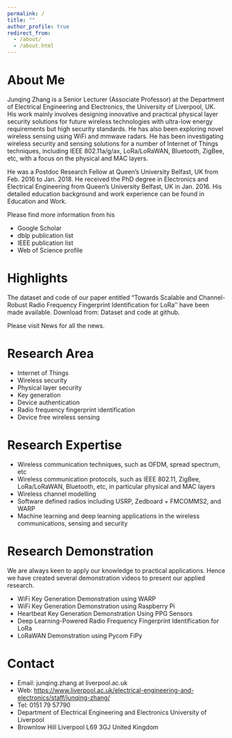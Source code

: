 ```yaml
---
permalink: /
title: ""
author_profile: true
redirect_from: 
  - /about/
  - /about.html
---
```




# About Me
Junqing Zhang is a Senior Lecturer (Associate Professor) at the Department of Electrical Engineering and Electronics, the University of Liverpool, UK. His work mainly involves designing innovative and practical physical layer security solutions for future wireless technologies with ultra-low energy requirements but high security standards. He has also been exploring novel wireless sensing using WiFi and mmwave radars. He has been investigating wireless security and sensing solutions for a number of Internet of Things techniques, including IEEE 802.11a/g/ax, LoRa/LoRaWAN, Bluetooth, ZigBee, etc, with a focus on the physical and MAC layers.

He was a Postdoc Research Fellow at Queen’s University Belfast, UK from Feb. 2016 to Jan. 2018. He received the PhD degree in Electronics and Electrical Engineering from Queen’s University Belfast, UK in Jan. 2016. His detailed education background and work experience can be found in Education and Work.

Please find more information from his

- Google Scholar
- dblp publication list
- IEEE publication list
- Web of Science profile
# Highlights
The dataset and code of our paper entitled “Towards Scalable and Channel-Robust Radio Frequency Fingerprint Identification for LoRa’’ have been made available. Download from: Dataset and code at github.

Please visit News for all the news.

# Research Area
- Internet of Things
- Wireless security
- Physical layer security
- Key generation
- Device authentication
- Radio frequency fingerprint identification
- Device free wireless sensing
# Research Expertise
- Wireless communication techniques, such as OFDM, spread spectrum, etc
- Wireless communication protocols, such as IEEE 802.11, ZigBee, LoRa/LoRaWAN, Bluetooth, etc, in particular physical and MAC layers
- Wireless channel modelling
- Software defined radios including USRP, Zedboard + FMCOMMS2, and WARP
- Machine learning and deep learning applications in the wireless communications, sensing and security
# Research Demonstration
We are always keen to apply our knowledge to practical applications. Hence we have created several demonstration videos to present our applied research.

- WiFi Key Generation Demonstration using WARP
- WiFi Key Generation Demonstration using Raspberry Pi
- Heartbeat Key Generation Demonstration Using PPG Sensors
- Deep Learning-Powered Radio Frequency Fingerprint Identification for LoRa
- LoRaWAN Demonstration using Pycom FiPy
# Contact
- Email: junqing.zhang at liverpool.ac.uk
- Web: https://www.liverpool.ac.uk/electrical-engineering-and-electronics/staff/junqing-zhang/ 
- Tel: 0151 79 57790
- Department of Electrical Engineering and Electronics
University of Liverpool
- Brownlow Hill
Liverpool L69 3GJ
United Kingdom
